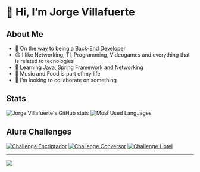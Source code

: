 # 👋 Hi, I’m Jorge Villafuerte
## About Me
- 👀 On the way to being a Back-End Developer
- 😍 I like Networking, TI, Programming, Videogames and everything that is related to tecnologies
- 🌱 Learning Java, Spring Framework and Networking
- 🧬 Music and Food is part of my life
- 💞️ I’m looking to collaborate on something

## Stats
![Jorge Villafuerte's GitHub stats](https://github-readme-stats.vercel.app/api?username=villaxd123&show_icons=true&include_all_commits=true&theme=blueberry)
![Most Used Languages](https://github-readme-stats.vercel.app/api/top-langs/?username=villaxd123&layout=donut&langs_count=8&theme=blueberry)

## Alura Challenges
[![Challenge Encriptador](https://github-readme-stats.vercel.app/api/pin/?username=villaxd123&repo=Challenge-1-Encriptador&show_owner=false&theme=blueberry)](https://github.com/villaxd123/Challenge-1-Encriptador)
[![Challenge Conversor](https://github-readme-stats.vercel.app/api/pin/?username=villaxd123&repo=Challenge-2-Conversor&show_owner=false&theme=blueberry)](https://github.com/villaxd123/Challenge-2-Conversor)
[![Challenge Hotel](https://github-readme-stats.vercel.app/api/pin/?username=villaxd123&repo=Challenge-3-Hotel-Alura&show_owner=false&theme=blueberry)](https://github.com/villaxd123/Challenge-3-Hotel-Alura)

---
[![](https://visitcount.itsvg.in/api?id=villaxd123&label=Visitas&color=1&icon=2&pretty=true)](https://github.com/villaxd123)
